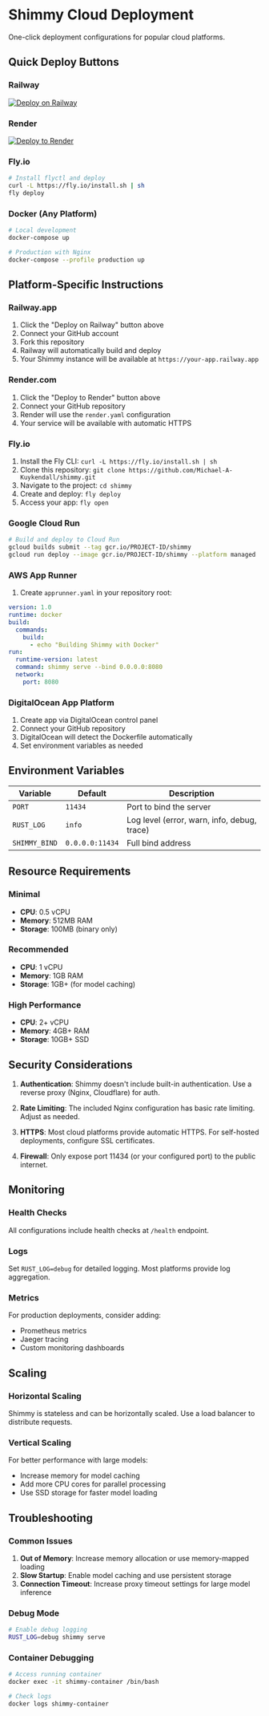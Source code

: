# Shimmy Cloud Deployment

One-click deployment configurations for popular cloud platforms.

## Quick Deploy Buttons

### Railway
[![Deploy on Railway](https://railway.app/button.svg)](https://railway.app/template/shimmy)

### Render
[![Deploy to Render](https://render.com/images/deploy-to-render-button.svg)](https://render.com/deploy)

### Fly.io
```bash
# Install flyctl and deploy
curl -L https://fly.io/install.sh | sh
fly deploy
```

### Docker (Any Platform)
```bash
# Local development
docker-compose up

# Production with Nginx
docker-compose --profile production up
```

## Platform-Specific Instructions

### Railway.app
1. Click the "Deploy on Railway" button above
2. Connect your GitHub account
3. Fork this repository
4. Railway will automatically build and deploy
5. Your Shimmy instance will be available at `https://your-app.railway.app`

### Render.com
1. Click the "Deploy to Render" button above
2. Connect your GitHub repository
3. Render will use the `render.yaml` configuration
4. Your service will be available with automatic HTTPS

### Fly.io
1. Install the Fly CLI: `curl -L https://fly.io/install.sh | sh`
2. Clone this repository: `git clone https://github.com/Michael-A-Kuykendall/shimmy.git`
3. Navigate to the project: `cd shimmy`
4. Create and deploy: `fly deploy`
5. Access your app: `fly open`

### Google Cloud Run
```bash
# Build and deploy to Cloud Run
gcloud builds submit --tag gcr.io/PROJECT-ID/shimmy
gcloud run deploy --image gcr.io/PROJECT-ID/shimmy --platform managed
```

### AWS App Runner
1. Create `apprunner.yaml` in your repository root:
```yaml
version: 1.0
runtime: docker
build:
  commands:
    build:
      - echo "Building Shimmy with Docker"
run:
  runtime-version: latest
  command: shimmy serve --bind 0.0.0.0:8080
  network:
    port: 8080
```

### DigitalOcean App Platform
1. Create app via DigitalOcean control panel
2. Connect your GitHub repository
3. DigitalOcean will detect the Dockerfile automatically
4. Set environment variables as needed

## Environment Variables

| Variable | Default | Description |
|----------|---------|-------------|
| `PORT` | `11434` | Port to bind the server |
| `RUST_LOG` | `info` | Log level (error, warn, info, debug, trace) |
| `SHIMMY_BIND` | `0.0.0.0:11434` | Full bind address |

## Resource Requirements

### Minimal
- **CPU**: 0.5 vCPU
- **Memory**: 512MB RAM
- **Storage**: 100MB (binary only)

### Recommended
- **CPU**: 1 vCPU
- **Memory**: 1GB RAM
- **Storage**: 1GB+ (for model caching)

### High Performance
- **CPU**: 2+ vCPU
- **Memory**: 4GB+ RAM
- **Storage**: 10GB+ SSD

## Security Considerations

1. **Authentication**: Shimmy doesn't include built-in authentication. Use a reverse proxy (Nginx, Cloudflare) for auth.

2. **Rate Limiting**: The included Nginx configuration has basic rate limiting. Adjust as needed.

3. **HTTPS**: Most cloud platforms provide automatic HTTPS. For self-hosted deployments, configure SSL certificates.

4. **Firewall**: Only expose port 11434 (or your configured port) to the public internet.

## Monitoring

### Health Checks
All configurations include health checks at `/health` endpoint.

### Logs
Set `RUST_LOG=debug` for detailed logging. Most platforms provide log aggregation.

### Metrics
For production deployments, consider adding:
- Prometheus metrics
- Jaeger tracing
- Custom monitoring dashboards

## Scaling

### Horizontal Scaling
Shimmy is stateless and can be horizontally scaled. Use a load balancer to distribute requests.

### Vertical Scaling
For better performance with large models:
- Increase memory for model caching
- Add more CPU cores for parallel processing
- Use SSD storage for faster model loading

## Troubleshooting

### Common Issues

1. **Out of Memory**: Increase memory allocation or use memory-mapped loading
2. **Slow Startup**: Enable model caching and use persistent storage
3. **Connection Timeout**: Increase proxy timeout settings for large model inference

### Debug Mode
```bash
# Enable debug logging
RUST_LOG=debug shimmy serve
```

### Container Debugging
```bash
# Access running container
docker exec -it shimmy-container /bin/bash

# Check logs
docker logs shimmy-container
```
